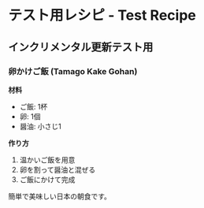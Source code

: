 # テスト用レシピ - Test Recipe

## インクリメンタル更新テスト用

### 卵かけご飯 (Tamago Kake Gohan)

**材料**
- ご飯: 1杯
- 卵: 1個
- 醤油: 小さじ1

**作り方**
1. 温かいご飯を用意
2. 卵を割って醤油と混ぜる
3. ご飯にかけて完成

簡単で美味しい日本の朝食です。